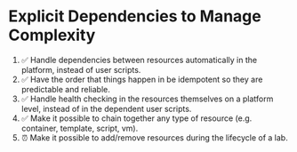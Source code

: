 # Explicit Dependencies to Manage Complexity

1. ✅ Handle dependencies between resources automatically in the platform, instead of user scripts.
2. ✅ Have the order that things happen in be idempotent so they are predictable and reliable.
3. ✅ Handle health checking in the resources themselves on a platform level, instead of in the dependent user scripts.
4. ✅ Make it possible to chain together any type of resource (e.g. container, template, script, vm).
5. ⏰ Make it possible to add/remove resources during the lifecycle of a lab.
